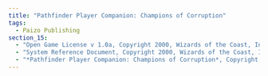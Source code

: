 ```yaml
---
title: "Pathfinder Player Companion: Champions of Corruption"
tags:
  - Paizo Publishing
section_15:
  - "Open Game License v 1.0a, Copyright 2000, Wizards of the Coast, Inc."
  - "System Reference Document, Copyright 2000, Wizards of the Coast, Inc; Authors Jonathan Tweet, Monte Cook, and Skip Williams, based on material by E. Gary Gygax and Dave Arneson."
  - "*Pathfinder Player Companion: Champions of Corruption*, Copyright 2014, Paizo Inc.; Authors: Paris Crenshaw, Jim Groves, Sean McGowen, and Philip Minchin."
---
```

